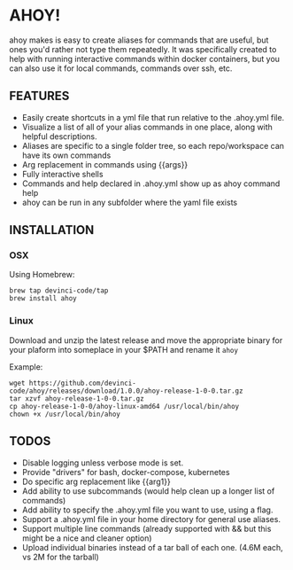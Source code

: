 # AHOY!
ahoy makes is easy to create aliases for commands that are useful, but ones you'd rather not type them repeatedly. It was specifically created to help with running interactive commands within docker containers, but you can also use it for local commands, commands over ssh, etc.

## FEATURES
- Easily create shortcuts in a yml file that run relative to the .ahoy.yml file.
- Visualize a list of all of your alias commands in one place, along with helpful descriptions.
- Aliases are specific to a single folder tree, so each repo/workspace can have its own commands
- Arg replacement in commands using {{args}}
- Fully interactive shells
- Commands and help declared in .ahoy.yml show up as ahoy command help
- ahoy can be run in any subfolder where the yaml file exists

## INSTALLATION

### OSX
Using Homebrew:
```
brew tap devinci-code/tap
brew install ahoy
```

### Linux
Download and unzip the latest release and move the appropriate binary for your plaform into someplace in your $PATH and rename it `ahoy`

Example:
```
wget https://github.com/devinci-code/ahoy/releases/download/1.0.0/ahoy-release-1-0-0.tar.gz
tar xzvf ahoy-release-1-0-0.tar.gz
cp ahoy-release-1-0-0/ahoy-linux-amd64 /usr/local/bin/ahoy
chown +x /usr/local/bin/ahoy
```


## TODOS

- Disable logging unless verbose mode is set.
- Provide "drivers" for bash, docker-compose, kubernetes
- Do specific arg replacement like {{arg1}}
- Add ability to use subcommands (would help clean up a longer list of commands)
- Add ability to specify the .ahoy.yml file you want to use, using a flag.
- Support a .ahoy.yml file in your home directory for general use aliases.
- Support multiple line commands (already supported with && but this might be a nice and cleaner option)
- Upload individual binaries instead of a tar ball of each one. (4.6M each, vs 2M for the tarball)
